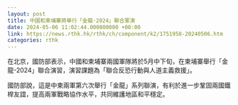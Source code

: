 ```yaml
---
layout: post
title: 中國和柬埔寨將舉行「金龍-2024」聯合軍演
date: 2024-05-06 11:02:44.000000000 +08:00
link: https://news.rthk.hk/rthk/ch/component/k2/1751958-20240506.htm
categories: rthk
---
```


在北京，國防部表示，中國和柬埔寨兩國軍隊將於5月中下旬，在柬埔寨舉行「金龍-2024」聯合演習，演習課題為「聯合反恐行動與人道主義救援」。 

國防部說，這是中柬兩軍第六次舉行「金龍」系列聯演，有利於進一步鞏固兩國鐵桿友誼，提高兩軍戰略協作水平，共同維護地區和平穩定。
